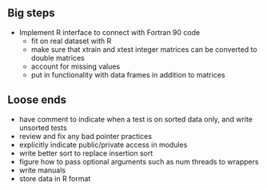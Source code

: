 
Big steps
---------

* Implement R interface to connect with Fortran 90 code
	* fit on real dataset with R
	* make sure that xtrain and xtest integer matrices can be converted to double matrices
	* account for missing values
	* put in functionality with data frames in addition to matrices

Loose ends
----------
* have comment to indicate when a test is on sorted data only, and write unsorted tests
* review and fix any bad pointer practices
* explicitly indicate public/private access in modules
* write better sort to replace insertion sort
* figure how to pass optional arguments such as num threads to wrappers
* write manuals
* store data in R format


